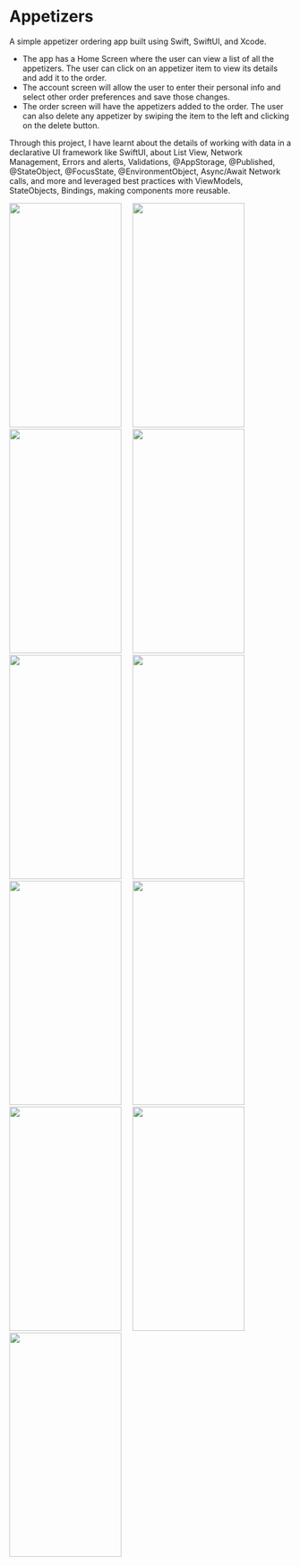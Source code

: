 
# Appetizers
A simple appetizer ordering app built using Swift, SwiftUI, and Xcode.

- The app has a Home Screen where the user can view a list of all the appetizers. The user can click on an appetizer item to view its details and add it to the order.
- The account screen will allow the user to enter their personal info and select other order preferences and save those changes.
- The order screen will have the appetizers added to the order. The user can also delete any appetizer by swiping the item to the left and clicking on the delete button.

Through this project, I have learnt about the details of working with data in a declarative UI framework like SwiftUI, about List View, Network Management, Errors and alerts,
Validations, @AppStorage, @Published, @StateObject, @FocusState, @EnvironmentObject, Async/Await Network calls, and more and leveraged best practices with ViewModels, StateObjects,
Bindings, making components more reusable.

<img src="https://github.com/sunpreetkr/Appetizers/assets/71538093/7b849854-0263-4836-a5e4-de2c3cba0bcb" width="200" height="400">
&nbsp;
&nbsp;
<img src="https://github.com/sunpreetkr/Appetizers/assets/71538093/b918e3bd-cabc-426e-96be-de0dbe52ba94" width="200" height="400">
&nbsp;
&nbsp;
<img src="https://github.com/sunpreetkr/Appetizers/assets/71538093/c219ad2d-9e5a-4854-8149-bbb229922bb8" width="200" height="400">
&nbsp;
&nbsp;
<img src="https://github.com/sunpreetkr/Appetizers/assets/71538093/9c8a964a-1594-4bee-84dc-2f652c50d345" width="200" height="400">
&nbsp;
&nbsp;
<img src="https://github.com/sunpreetkr/Appetizers/assets/71538093/1add9178-8890-4665-89c0-4c4cd96f8770" width="200" height="400">
&nbsp;
&nbsp;
<img src="https://github.com/sunpreetkr/Appetizers/assets/71538093/2f559f1e-b970-45b0-8d40-a2298f9605f8" width="200" height="400">
&nbsp;
&nbsp;
<img src="https://github.com/sunpreetkr/Appetizers/assets/71538093/b3db9c7f-bf33-49e7-97e7-e75590fae2da" width="200" height="400">
&nbsp;
&nbsp;
<img src="https://github.com/sunpreetkr/Appetizers/assets/71538093/0a047cfc-6e4c-4c45-8815-525b80c575b6" width="200" height="400">
&nbsp;
&nbsp;
<img src="https://github.com/sunpreetkr/Appetizers/assets/71538093/066c7a41-4af1-42d7-8b5b-46371aad3f46" width="200" height="400">
&nbsp;
&nbsp;
<img src="https://github.com/sunpreetkr/Appetizers/assets/71538093/2e9669c1-a002-4a20-864a-c6ac18ee80dd" width="200" height="400">
&nbsp;
&nbsp;
<img src="https://github.com/sunpreetkr/Appetizers/assets/71538093/f4d46755-a0b9-427c-aaaa-4f7e02bac25a" width="200" height="400">




